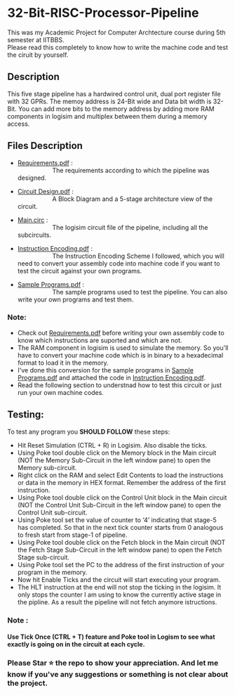 # 32-Bit-RISC-Processor-Pipeline

This was my Academic Project for Computer Archtecture course during 5th semester at IITBBS. <br> Please read this completely to know how to write the machine code and test the ciruit by yourself.

## Description

This five stage pipeline has a hardwired control unit, dual port register file with 32 GPRs. The memoy address is 24-Bit wide and Data bit width is 32-Bit. You can add more bits to the memory address by adding more RAM components in logisim and multiplex between them during a memory access.

## Files Description

* [Requirements.pdf](https://github.com/kancherlakishorereddy/32-Bit-RISC-Processor-Pipeline/blob/master/Requirements.pdf) : <br>
&nbsp;&nbsp;&nbsp;&nbsp;&nbsp;&nbsp;&nbsp;&nbsp;&nbsp;&nbsp;&nbsp;&nbsp;&nbsp;&nbsp;&nbsp;&nbsp;&nbsp;&nbsp;&nbsp;&nbsp;The requirements according  to which the pipeline was designed. 

* [Circuit Design.pdf](https://github.com/kancherlakishorereddy/32-Bit-RISC-Processor-Pipeline/blob/master/Circuit%20Design.pdf) : <br>
&nbsp;&nbsp;&nbsp;&nbsp;&nbsp;&nbsp;&nbsp;&nbsp;&nbsp;&nbsp;&nbsp;&nbsp;&nbsp;&nbsp;&nbsp;&nbsp;&nbsp;&nbsp;&nbsp;&nbsp;A Block Diagram and a 5-stage architecture view of the circuit.

* [Main.circ](https://github.com/kancherlakishorereddy/32-Bit-RISC-Processor-Pipeline/blob/master/Main.circ) : <br>
&nbsp;&nbsp;&nbsp;&nbsp;&nbsp;&nbsp;&nbsp;&nbsp;&nbsp;&nbsp;&nbsp;&nbsp;&nbsp;&nbsp;&nbsp;&nbsp;&nbsp;&nbsp;&nbsp;&nbsp;The logisim circuit file of the pipeline, including all the subcircuits.

* [Instruction Encoding.pdf](https://github.com/kancherlakishorereddy/32-Bit-RISC-Processor-Pipeline/blob/master/Instruction%20Encoding.pdf) : <br>
&nbsp;&nbsp;&nbsp;&nbsp;&nbsp;&nbsp;&nbsp;&nbsp;&nbsp;&nbsp;&nbsp;&nbsp;&nbsp;&nbsp;&nbsp;&nbsp;&nbsp;&nbsp;&nbsp;&nbsp;The Instruction Encoding Scheme I followed, which you will need to convert your assembly code into machine code if you want to test the circuit against your own programs.

* [Sample Programs.pdf](https://github.com/kancherlakishorereddy/32-Bit-RISC-Processor-Pipeline/blob/master/Sample%20Programs.pdf) : <br>
&nbsp;&nbsp;&nbsp;&nbsp;&nbsp;&nbsp;&nbsp;&nbsp;&nbsp;&nbsp;&nbsp;&nbsp;&nbsp;&nbsp;&nbsp;&nbsp;&nbsp;&nbsp;&nbsp;&nbsp;The sample programs used to test the pipeline. You can also write your own programs and test them.

### Note:
   * Check out [Requirements.pdf](https://github.com/kancherlakishorereddy/32-Bit-RISC-Processor-Pipeline/blob/master/Requirements.pdf) before writing your own assembly code to know which instructions are suported and which are not.
   * The RAM component in logisim is used to simulate the memory. So you'll have to convert your machine code which is in binary to a hexadecimal format to load it in the memory.
   * I've done this conversion for the sample programs in [Sample Programs.pdf](https://github.com/kancherlakishorereddy/32-Bit-RISC-Processor-Pipeline/blob/master/Sample%20Programs.pdf) and attached the code in [Instruction Encoding.pdf](https://github.com/kancherlakishorereddy/32-Bit-RISC-Processor-Pipeline/blob/master/Instruction%20Encoding.pdf).
   * Read the following section to understnad how to test this circuit or just run your own machine codes.

## Testing: <br>
To test any program you **SHOULD FOLLOW** these steps:

* Hit Reset Simulation (CTRL + R) in Logisim. Also disable the ticks.
* Using Poke tool double click on the Memory block in the Main circuit (NOT the Memory Sub-Circuit in the left window pane) to open the Memory sub-circuit.
* Right click on the RAM and select Edit Contents to load the instructions or data in the memory in HEX format. Remember the address of the first instruction.
* Using Poke tool double click on the Control Unit block in the Main circuit (NOT the Control Unit Sub-Circuit in the left window pane) to open the Control Unit sub-circuit.
* Using Poke tool set the value of counter to ‘4’ indicating that stage-5 has completed. So that in the next tick counter starts from 0 analogous to fresh start from stage-1 of pipeline.
* Using Poke tool double click on the Fetch block in the Main circuit (NOT the Fetch Stage Sub-Circuit in the left window pane) to open the Fetch Stage sub-circuit.
* Using Poke tool set the PC to the address of the first instruction of your program in the memory.
* Now hit Enable Ticks and the circuit will start executing your program.
* The HLT instruction at the end will not stop the ticking in the logisim. It only stops the counter I am using to know the currently active stage in the pipline. As a result the pipeline will not fetch anymore istructions.

### Note : <br> 
#### Use Tick Once (CTRL + T) feature and Poke tool in Logism to see what exactly is going on in the circuit at each cycle.

### Please Star :star:  the repo to show your appreciation. And let me know if you've any suggestions or something is not clear about the project.

